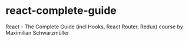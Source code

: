 # react-complete-guide
React - The Complete Guide (incl Hooks, React Router, Redux) course by Maximilian Schwarzmüller
